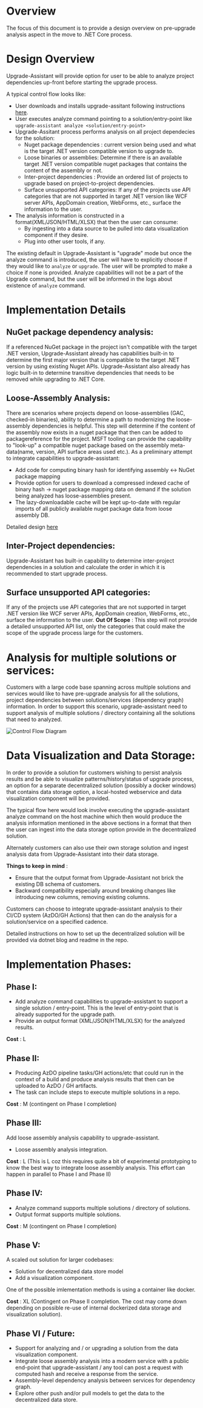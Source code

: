 # Overview

The focus of this document is to provide a design overview on pre-upgrade analysis aspect in the move to .NET Core process.

# Design Overview
 Upgrade-Assistant will provide option for user to be able to analyze project dependencies up-front before starting the upgrade process.

 A typical control flow looks like:
 - User downloads and installs upgrade-assitant following instructions [here](../../README.md#Installation).
 - User executes analyze command pointing to a solution/entry-point like ```upgrade-assistant analyze <solution/entry-point>```
 - Upgrade-Assitant process performs analysis on all project dependecies for the solution:
    - Nuget package dependencies : current version being used and what is the target .NET version compatible version to upgrade to.
	 - Loose binaries or assemblies: Determine if there is an available target .NET version compatible nuget packages that contains the content of the assembly or not.
    - Inter-project dependencies : Provide an ordered list of projects to upgrade based on project-to-project dependencies.
    - Surface unsupported API categories: If any of the projects use API categories that are not supported in target .NET version like  WCF server APIs, AppDomain creation, WebForms, etc., surface the information to the user.
 - The analysis information is constructed in a format(XML/JSON/HTML/XLSX) that then the user can consume:
   - By ingesting into a data source to be pulled into data visualization component if they desire.
   - Plug into other user tools, if any.

The existing default in Upgrade-Assistant is "upgrade" mode but once the analyze command is introduced, the user will have to explicitly choose if they would like to ```analyze``` or ```upgrade```. The user will be prompted to make a choice if none is provided. Analyze capabilities will not be a part of the Upgrade command, but the user will be informed in the logs about existence of ```analyze``` command.

 # Implementation Details

 ## NuGet package dependency analysis:
   If a referenced NuGet package in the project isn't compatible with the target .NET version, Upgrade-Assistant already has capabilities built-in to determine the first major version that is compatible to the target .NET version by using existing Nuget APIs. Upgrade-Assistant also already has logic built-in to determine transitive dependencies that needs to be removed while upgrading to .NET Core.

## Loose-Assembly Analysis:
There are scenarios where projects depend on loose-assemblies (GAC, checked-in binaries), ability to determine a path to modernizing the loose-assembly dependencies is helpful. This step will determine if the content of the assembly now exists in a nuget package that then can be added to packagereference for the project. MSFT tooling can provide the capability to "look-up" a compatible nuget package based on the assembly meta-data(name, version, API surface areas used etc.). As a preliminary attempt to integrate capabilities to upgrade-assistant:

- Add code for computing binary hash for identifying assembly <-> NuGet package mapping
- Provide option for users to download a compressed indexed cache of binary hash -> nuget package mapping data on demand if the solution being analyzed has loose-assemblies present.
- The lazy-downloadable cache will be kept up-to-date with regular imports of all publicly available nuget package data from loose assembly DB.

Detailed design [here](../Chem_Integration.md)

## Inter-Project dependencies:
Upgrade-Assistant has built-in capability to determine inter-project dependencies in a solution and calculate the order in which it is recommended to start upgrade process.

## Surface unsupported API categories:
If any of the projects use API categories that are not supported in target .NET version like  WCF server APIs, AppDomain creation, WebForms, etc., surface the information to the user.
**Out Of Scope** : This step will not provide a detailed unsupported API list, only the categories that could make the scope of the upgrade process large for the customers.

# Analysis for multiple solutions or services:

Customers with a large code base spanning across multiple solutions and services would like to have pre-upgrade analysis for all the solutions, project dependencies between solutions/services (dependency graph) information. In order to support this scenario, upgrade-assistant need to support analysis of multiple solutions / directory containing all the solutions that need to analyzed.

![Control Flow Diagram](../images/design/Pre-UpgradeAnalysis.png)

# Data Visualization and Data Storage:
In order to provide a solution for customers wishing to persist analysis results and be able to visualize patterns/history/status of upgrade process, an option for a separate decentralized solution (possibly a docker windows) that contains data storage option, a local-hosted webservice and data visualization component will be provided. 

The typical flow here would look involve executing the upgrade-assistant analyze command on the host machine which then would produce the analysis information mentioned in the above sections in a format that then the user can ingest into the data storage option provide in the decentralized solution.

Alternately customers can also use their own storage solution and ingest analysis data from Upgrade-Assistant into their data storage. 

**Things to keep in mind** :
- Ensure that the output format from Upgrade-Assistant not brick the existing DB schema of customers.
- Backward compatibility especially around breaking changes like introducing new columns, removing existing columns.

Customers can choose to integrate upgrade-assistant analysis to their CI/CD system (AzDO/GH Actions) that then can do the analysis for a solution/service on a specified cadence.

Detailed instructions on how to set up the decentralized solution will be provided via dotnet blog and readme in the repo.

# Implementation Phases:

## Phase I:
- Add analyze command capabilities to upgrade-assistant to support a single solution / entry-point. This is the level of entry-point that is already supported for the upgrade path. 
- Provide an output format (XML/JSON/HTML/XLSX) for the analyzed results.

**Cost** : L

## Phase II: 
- Producing AzDO pipeline tasks/GH actions/etc that could run in the context of a build and produce analysis results that then can be uploaded to AzDO / GH artifacts.
- The task can include steps to execute multiple solutions in a repo.

**Cost** : M (contingent on Phase I completion)

## Phase III:
Add loose assembly analysis capability to upgrade-assistant.
- Loose assembly analysis integration.

**Cost** : L (This is L coz this requires quite a bit of experimental prototyping to know the best way to integrate loose assembly analysis. This effort can happen in parallel to Phase I and Phase II)

## Phase IV:
- Analyze command supports multiple solutions / directory of solutions.
- Output format supports multiple solutions.

**Cost** : M (contingent on Phase I completion)

## Phase V:
A scaled out solution for larger codebases:
- Solution for decentralized data store model 
- Add a visualization component.

One of the possible imlementation methods is using a container like docker.

**Cost** : XL (Contingent on Phase II completion. The cost may come down depending on possible re-use of internal dockerized data storage and visualization solution).

## Phase VI / Future:
- Support for analyzing and / or upgrading a solution from the data visualization component.
- Integrate loose assembly analysis into a modern service with a public end-point that upgrade-assistant / any tool can post a request with computed hash and receive a response from the service.
- Assembly-level dependency analysis between services for dependency graph.
- Explore other push and/or pull models to get the data to the decentralized data store.

